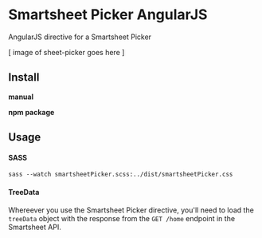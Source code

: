 # Smartsheet Picker AngularJS
AngularJS directive for a Smartsheet Picker

[ image of sheet-picker goes here ]

## Install
**manual**

**npm package**

## Usage

#### SASS
    
    sass --watch smartsheetPicker.scss:../dist/smartsheetPicker.css

#### TreeData
Whereever you use the Smartsheet Picker directive, you'll need to load the `treeData` object with the response from the `GET /home` endpoint in the Smartsheet API. 
